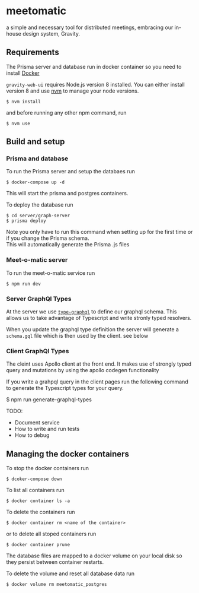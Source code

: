 # meetomatic

a simple and necessary tool for distributed meetings, embracing our in-house design system, Gravity.

## Requirements

The Prisma server and database run in docker container so you need to install [Docker](https://docs.docker.com/docker-for-mac/install/)

`gravity-web-ui` requires Node.js version 8 installed. You can either install version 8 and use [nvm](https://github.com/creationix/nvm) to manage your node versions.

    $ nvm install

and before running any other npm command, run

    $ nvm use

## Build and setup

### Prisma and database

To run the Prisma server and setup the databaes run

    $ docker-compose up -d

This will start the prisma and postgres containers.

To deploy the database run

    $ cd server/graph-server
    $ prisma deploy

Note you only have to run this command when setting up for the first time or if you change the Prisma schema.  
This will automatically generate the Prisma .js files

### Meet-o-matic server

To run the meet-o-matic service run

    $ npm run dev

### Server GraphQl Types

At the server we use [`type-graphql`](https://github.com/19majkel94/type-graphql) to define our graphql schema. This allows us to take advantage of Typescript and write stronly typed resolvers.

When you update the graphql type definition the server will generate a `schema.gql` file which is then used by the client. see below

### Client GraphQl Types

The cleint uses Apollo client at the front end. It makes use of strongly typed query and mutations by using the apollo codegen functionality

If you write a grahpql query in the client pages run the following command to generate the Typescript types for your query.

\$ npm run generate-graphql-types

TODO:

- Document service
- How to write and run tests
- How to debug

## Managing the docker containers

To stop the docker containers run

    $ dcoker-compose down

To list all containers run

    $ docker container ls -a

To delete the containers run

    $ docker container rm <name of the container>

or to delete all stoped containers run

    $ docker container prune

The database files are mapped to a docker volume on your local disk so they persist between container restarts.

To delete the volume and reset all database data run

    $ docker volume rm meetomatic_postgres
